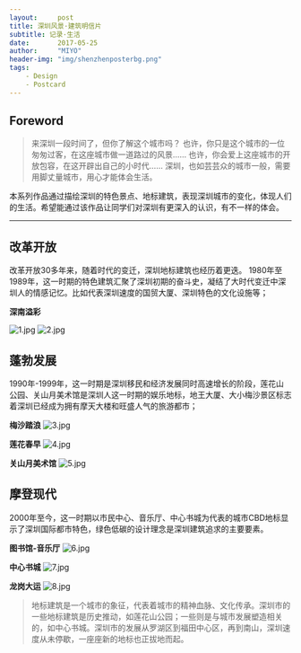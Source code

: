 ```yaml
---
layout:     post
title: 深圳风景·建筑明信片
subtitle: 记录·生活
date:       2017-05-25
author:     "MIYO"
header-img: "img/shenzhenposterbg.png"
tags:
    - Design
    - Postcard
---
```


## Foreword

> 来深圳一段时间了，但你了解这个城市吗？
也许，你只是这个城市的一位匆匆过客，在这座城市做一道路过的风景……
也许，你会爱上这座城市的开放包容，在这开辟出自己的小时代……
深圳，也如芸芸众的城市一般，需要用脚丈量城市，用心才能体会生活。
 
本系列作品通过描绘深圳的特色景点、地标建筑，表现深圳城市的变化，体现人们的生活。希望能通过该作品让同学们对深圳有更深入的认识，有不一样的体会。

---

## 改革开放

改革开放30多年来，随着时代的变迁，深圳地标建筑也经历着更迭。
1980年至1989年，这一时期的特色建筑汇聚了深圳初期的奋斗史，凝结了大时代变迁中深圳人的情感记忆。比如代表深圳速度的国贸大厦、深圳特色的文化设施等；

**深南溢彩**

![1.jpg](https://i.loli.net/2017/07/30/597d819cd643f.jpg)
![2.jpg](https://i.loli.net/2017/07/30/597d819d14617.jpg)

## 蓬勃发展

1990年-1999年，这一时期是深圳移民和经济发展同时高速增长的阶段，莲花山公园、关山月美术馆是深圳人这一时期的娱乐地标，地王大厦、大小梅沙景区标志着深圳已经成为拥有摩天大楼和旺盛人气的旅游都市；

**梅沙踏浪**
![3.jpg](https://i.loli.net/2017/07/30/597d819c07554.jpg)

**莲花春早**
![4.jpg](https://i.loli.net/2017/07/30/597d819bd057c.jpg)

**关山月美术馆**
![5.jpg](https://i.loli.net/2017/07/30/597d819bd3745.jpg)

## 摩登现代

2000年至今，这一时期以市民中心、音乐厅、中心书城为代表的城市CBD地标显示了深圳国际都市特色，绿色低碳的设计理念是深圳建筑追求的主要要素。

**图书馆-音乐厅**
![6.jpg](https://i.loli.net/2017/07/30/597d819c964ba.jpg)

**中心书城**
![7.jpg](https://i.loli.net/2017/07/30/597d819d48951.jpg)

**龙岗大运**
![8.jpg](https://i.loli.net/2017/07/30/597d819d4b65c.jpg)

> 地标建筑是一个城市的象征，代表着城市的精神血脉、文化传承。深圳市的一些地标建筑是历史推动，如莲花山公园；一些则是与城市发展塑造相关的，如中心书城。深圳市的发展从罗湖区到福田中心区，再到南山，深圳速度从未停歇，一座座新的地标也正拔地而起。

